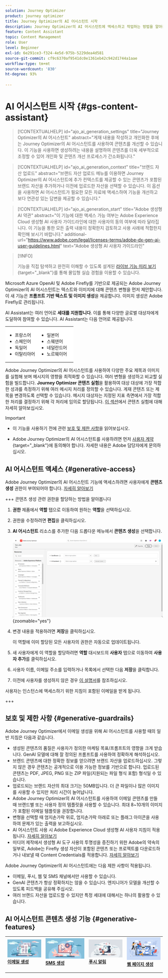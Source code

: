 ```yaml
---
solution: Journey Optimizer
product: journey optimizer
title: Journey Optimizer의 AI 어시스턴트 시작
description: Journey Optimizer의 AI 어시스턴트에 액세스하고 작업하는 방법을 알아봅니다.
feature: Content Assistant
topic: Content Management
role: User
level: Beginner
exl-id: 6e291ce3-f324-4e5d-975b-5229dea4d581
source-git-commit: cf9c6370af9541dc0e1361eb42c942d1744a1aae
workflow-type: tm+mt
source-wordcount: '830'
ht-degree: 93%

---
```


# AI 어시스턴트 시작 {#gs-content-assistant}

>[!CONTEXTUALHELP]
>id="ajo_ai_generation_settings"
>title="Journey Optimizer의 AI 어시스턴트"
>abstract="게재 내용을 작성하고 개인화한 후에는 Journey Optimizer의 AI 어시스턴트를 사용하여 콘텐츠를 개선할 수 있습니다. 이 기능을 사용하면 생성하려는 내용을 설명하여 콘텐츠를 더욱 세부적으로 조정할 수 있어 개인화 및 콘텐츠 개선 프로세스가 간소화됩니다."

>[!CONTEXTUALHELP]
>id="ajo_ai_generation_context"
>title="브랜드 자산 업로드"
>abstract="브랜드 자산 업로드 메뉴를 이용하면 Journey Optimizer의 AI 어시스턴트에 추가 컨텍스트를 제공할 수 있는 콘텐츠가 포함된 브랜드 자산을 추가하거나 이전에 업로드한 자산을 선택할 수 있습니다. 이 옵션을 사용하면 AI 어시스턴트가 필요한 모든 자료에 액세스하여 기능을 개선하고 보다 연관성 있는 답변을 제공할 수 있습니다."

>[!CONTEXTUALHELP]
>id="ajo_ai_generation_start"
>title="Adobe 생성형 AI 약관"
>abstract="이 기능에 대한 액세스 가능 여부는 Adobe Experience Cloud 생성형 AI 사용자 가이드라인에 대한 사용자의 동의 여부에 따라 달라집니다. 이 기능을 통한 모든 출력 내용이 정확한지 검토하고 사용 사례에 적합한지 확인해 보시기 바랍니다."
>additional-url="https://www.adobe.com/legal/licenses-terms/adobe-dx-gen-ai-user-guidelines.html" text="Adobe 생성형 AI 사용자 가이드라인"

>[!INFO]
>
>기능을 직접 탐색하고 완전히 이해할 수 있도록 설계된 [라이브 기능 미리 보기](https://experienceleague.adobe.com/ko/apps/journey-optimizer/ai-assistant-content-accelerator){target="_blank"}를 통해 몰입형 실습 경험을 이용할 수 있습니다.


Microsoft Azure OpenAI 및 Adobe Firefly를 기반으로 제공되는 Adobe Journey Optimizer의 AI 어시스턴트는 텍스트와 이미지에 대해 콘텐츠 변형을 먼저 제안합니다. 이 새 기능은 **프롬프트 기반 텍스트 및 이미지 생성**&#x200B;을 제공합니다. 이미지 생성은 Adobe Firefly로 관리됩니다.

AI Assistant는 여러 언어로 **세대를 지원합니다**. 이를 통해 다양한 글로벌 대상자에게 도달하여 참여할 수 있습니다. AI Assistant는 다음 언어로 제공됩니다.

<table style="table-layout:fixed; margin-top: 0px; margin-bottom: 0px;">
  <tbody>
    <tr style="border: 0;background-color: #FFFFFF;">
      <td>
        <ul>
          <li>프랑스어</li>
          <li>스페인어</li>
          <li>독일어</li>
          <li>이탈리아어</li>
        </ul>
      </td>
      <td>
        <ul>
          <li>일본어</li>
          <li>스웨덴어</li>
          <li>네덜란드어</li>
          <li>노르웨이어</li>
        </ul>
      </td>
      <td>
      </td>
    </tr>
  </tbody>
</table>

Adobe Journey Optimizer의 AI 어시스턴트를 사용하여 다양한 주요 제목과 이미지를 실험해 보며 메시지의 영향을 최적화할 수 있습니다. 여러 변형을 생성하고 비교할 실험을 빌드합니다. **Journey Optimizer 콘텐츠 실험**&#x200B;을 활용하여 대상 대상에 가장 적합한 성과를 측정하기 위해 여러 메시지 처리를 정의할 수 있습니다. 게재 콘텐츠 또는 제목을 변경하도록 선택할 수 있습니다. 메시지 대상자는 지정된 지표 측면에서 가장 적합한 처리를 결정하기 위해 각 처리에 임의로 할당됩니다. [이 섹션](../content-management/content-experiment.md)에서 콘텐츠 실험에 대해 자세히 알아보십시오.

>[!IMPORTANT]
>
>* 이 기능을 사용하기 전에 관련 [보호 및 제한 사항](#generative-guardrails)을 읽어보십시오.
>
>
>* Adobe Journey Optimizer의 AI 어시스턴트를 사용하려면 먼저 [사용자 계약](https://www.adobe.com/legal/licenses-terms/adobe-dx-gen-ai-user-guidelines.html){target="_blank"}에 동의해야 합니다. 자세한 내용은 Adobe 담당자에게 문의하십시오.

## AI 어시스턴트 액세스 {#generative-access}

Adobe Journey Optimizer의 AI 어시스턴트 기능에 액세스하려면 사용자에게 **콘텐츠 생성** 권한이 부여되어야 합니다. [자세히 알아보기](../administration/permissions.md)

+++  콘텐츠 생성 관련 권한을 할당하는 방법을 알아봅니다

1. **권한** 제품에서 **역할** 탭으로 이동하여 원하는 **역할**&#x200B;을 선택하십시오.

1. 권한을 수정하려면 **편집**&#x200B;을 클릭하십시오.

1. **AI 어시스턴트** 리소스를 추가한 다음 드롭다운 메뉴에서 **콘텐츠 생성**&#x200B;을 선택합니다.

   ![](assets/gen-ai-role.png){zoomable="yes"}

1. 변경 내용을 적용하려면 **저장**&#x200B;을 클릭하십시오.

   이 역할에 이미 할당된 모든 사용자의 권한은 자동으로 업데이트됩니다.

1. 새 사용자에게 이 역할을 할당하려면 **역할** 대시보드의 **사용자** 탭으로 이동하여 **사용자 추가**&#x200B;를 클릭하십시오.

1. 사용자 이름, 이메일 주소를 입력하거나 목록에서 선택한 다음 **저장**&#x200B;을 클릭합니다.

1. 이전에 사용자를 생성하지 않은 경우 [이 설명서](https://experienceleague.adobe.com/ko/docs/experience-platform/access-control/abac/permissions-ui/users)를 참조하십시오.

사용자는 인스턴스에 액세스하기 위한 지침이 포함된 이메일을 받게 됩니다.

+++

## 보호 및 제한 사항 {#generative-guardrails}

Adobe Journey Optimizer에서 이메일 생성을 위해 AI 어시스턴트를 사용할 때의 일반 지침은 다음과 같습니다.

* 생성된 콘텐츠의 품질은 사용자가 정의한 마케팅 목표/프롬프트의 영향을 크게 받습니다. GenAI 모델에 대해 잘 정의된 프롬프트를 사용하여 정확하게 해석하십시오. 
* 브랜드 콘텐츠에 대한 정확한 정보를 얻으려면 브랜드 자산을 업로드하십시오. 그렇지 않은 경우 콘텐츠는 공개적으로 이용 가능한 정보를 기반으로 합니다. 업로드된 콘텐츠는 PDF, JPEG, PNG 또는 ZIP 파일(지원되는 파일 형식 포함) 형식일 수 있습니다.
* 업로드되는 브랜드 자산의 최대 크기는 50MB입니다. 더 큰 파일이나 많은 이미지를 사용할 수 있지만 처리 시간이 늘어납니다.
* Adobe Journey Optimizer의 AI 어시스턴트를 사용하여 이메일 콘텐츠를 만들 때 브랜드별 또는 사용자 정의 템플릿을 사용할 수 있습니다. 최대 8~10개의 이미지가 포함된 이메일 템플릿을 권장합니다.
* 변형을 선택할 때 엄지손가락 위로, 엄지손가락 아래로 또는 플래그 아이콘을 사용하여 문제가 있는 출력을 보고하십시오.
* AI 어시스턴트 사용 시 Adobe Experience Cloud 생성형 AI 사용자 지침이 적용됩니다. [자세히 알아보기](https://www.adobe.com/legal/licenses-terms/adobe-dx-gen-ai-user-guidelines.html)
* 미디어 제작에서 생성형 AI 도구 사용의 투명성을 증진하기 위한 Adobe의 약속의 일부로, Adobe는 Firefly 생성 자산이 포함된 콘텐츠 또는 프로젝트를 다운로드하거나 내보낼 때 Content Credentials를 적용합니다. [자세히 알아보기](https://helpx.adobe.com/kr/firefly/using/content-credentials.html)

Adobe Journey Optimizer의 AI 어시스턴트에는 다음 제한 사항이 적용됩니다.

* 이메일, 푸시, 웹 및 SMS 채널에서만 사용할 수 있습니다.
* GenAI 콘텐츠가 항상 정확하지는 않을 수 있습니다. 엔지니어가 모델을 개선할 수 있도록 피드백을 공유해 주십시오.
* 여러 브랜드 자산을 업로드할 수 있지만 특정 세대에 대해서는 하나의 활용할 수 있습니다.


## AI 어시스턴트 콘텐츠 생성 기능 {#generative-features}


<table style="table-layout:fixed"><tr style="border: 0;">
<td>
<a href="generative-email.md">
<img alt="이메일 생성" src="assets/do-not-localize/text-genai.jpeg">
</a>
<div>
<a href="generative-email.md"><strong>이메일 생성</strong></a>
</div>
<p>
</td>
<td>
<a href="generative-sms.md">
<img alt="SMS 생성" src="assets/do-not-localize/image-genai.jpeg">
</a>
<div><a href="generative-sms.md"><strong>SMS 생성</strong>
</div>
<p>
</td>
<td>
<a href="generative-push.md">
<img alt="CSR 생성" src="assets/do-not-localize/email-genai.jpeg">
</a>
<div>
<a href="generative-push.md"><strong>푸시 알림 </strong></a>
</div>
<p></td>
<td>
<a href="generative-web.md">
<img alt="웹 생성" src="assets/do-not-localize/web-genai.jpeg">
</a>
<div><a href="generative-web.md"><strong>웹 페이지 생성</strong>
</div>
<p>
</td>
</tr></table>
